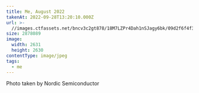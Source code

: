 ```yaml
---
title: Me, August 2022
takenAt: 2022-09-28T13:20:10.000Z
url: >-
  //images.ctfassets.net/bncv3c2gt878/18M7LZPr4Dah1nSJagy6bk/09d2f6f4f373d983d0214ecd896bd89f/Me_2022-08
size: 2878089
image:
  width: 2631
  height: 2630
contentType: image/jpeg
tags:
  - me
---
```


Photo taken by Nordic Semiconductor
